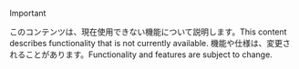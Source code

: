 > [!IMPORTANT]
> <span data-ttu-id="28410-101">このコンテンツは、現在使用できない機能について説明します。</span><span class="sxs-lookup"><span data-stu-id="28410-101">This content describes functionality that is not currently available.</span></span> <span data-ttu-id="28410-102">機能や仕様は、変更されることがあります。</span><span class="sxs-lookup"><span data-stu-id="28410-102">Functionality and features are subject to change.</span></span>
